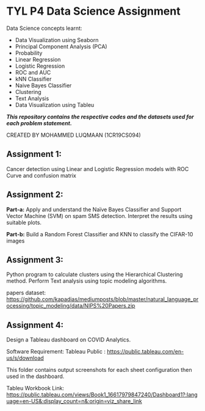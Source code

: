 # TYL P4 Data Science Assignment

Data Science concepts learnt:
- Data Visualization using Seaborn
- Principal Component Analysis (PCA)
- Probability
- Linear Regression
- Logistic Regression
- ROC and AUC
- kNN Classifier
- Naive Bayes Classifier
- Clustering
- Text Analysis
- Data Visualization using Tableu


**_This repository contains the respective codes and the datasets used for each problem statement._**

CREATED BY MOHAMMED LUQMAAN (1CR19CS094)

## Assignment 1:

Cancer detection using Linear and Logistic Regression models with ROC Curve and confusion matrix

## Assignment 2:

**Part-a:** Apply and understand the Naïve Bayes Classifier and Support Vector Machine (SVM) on spam SMS detection. Interpret the results using suitable plots.

**Part-b:** Build a Random Forest Classifier and KNN to classify the CIFAR-10 images

## Assignment 3:

Python program to calculate clusters using the Hierarchical Clustering method. Perform Text analysis using topic modeling algorithms.

papers dataset: https://github.com/kapadias/mediumposts/blob/master/natural_language_processing/topic_modeling/data/NIPS%20Papers.zip

## Assignment 4:

Design a Tableau dashboard on COVID Analytics.

Software Requirement:
Tableau Public : https://public.tableau.com/en-us/s/download

This folder contains output screenshots for each sheet configuration then used in the dashboard.

Tableu Workbook Link: https://public.tableau.com/views/Book1_16617979847240/Dashboard1?:language=en-US&:display_count=n&:origin=viz_share_link
